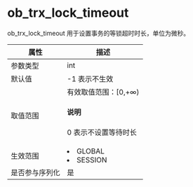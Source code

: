 # ob_trx_lock_timeout

ob_trx_lock_timeout 用于设置事务的等锁超时时长，单位为微秒。

| **属性**  |                                                   **描述**                                                   |
|---------|------------------------------------------------------------------------------------------------------------|
| 参数类型    | int                     |
| 默认值     | -1  表示不生效                    |
| 取值范围    | 有效取值范围：\[0,+∞) <main id="notice" type='explain'><h4>说明</h4><p>0 表示不设置等待时长</p></main>         |
| 生效范围    | <li> GLOBAL   <li> SESSION    |
| 是否参与序列化 | 是                       |
